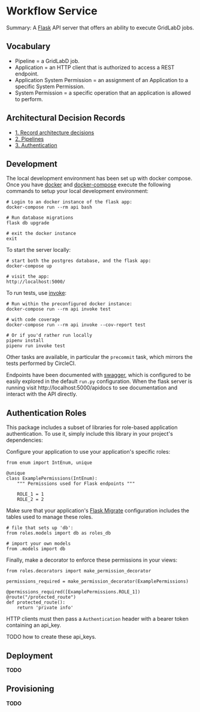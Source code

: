 # Workflow Service

Summary: A [Flask](https://flask.palletsprojects.com/en/1.1.x/) API server that offers an ability to execute GridLabD jobs. 

## Vocabulary

 * Pipeline = a GridLabD job.
 * Application = an HTTP client that is authorized to access a REST endpoint.
 * Application System Permission = an assignment of an Application to a specific System Permission.
 * System Permission = a specific operation that an application is allowed to perform.

## Architectural Decision Records

 * [1. Record architecture decisions](docs/adr/0001-record-architecture-decisions.md)
 * [2. Pipelines](docs/adr/0002-pipelines.md)
 * [3. Authentication](docs/adr/0003-authentication.md)

## Development

The local development environment has been set up with docker compose. Once you
have [docker](https://docs.docker.com/get-docker/) and [docker-compose](https://docs.docker.com/compose/install/) execute the following commands to setup your local development environment:

    # Login to an docker instance of the flask app:
    docker-compose run --rm api bash

    # Run database migrations
    flask db upgrade

    # exit the docker instance
    exit

To start the server locally:

    # start both the postgres database, and the flask app:
    docker-compose up

    # visit the app:
    http://localhost:5000/

To run tests, use [invoke](https://pyinvoke.org):

    # Run within the preconfigured docker instance:
    docker-compose run --rm api invoke test

    # with code coverage
    docker-compose run --rm api invoke --cov-report test

    # Or if you'd rather run locally
    pipenv install
    pipenv run invoke test

Other tasks are available, in particular the `precommit` task, which mirrors the
tests performed by CircleCI.

Endpoints have been documented with [swagger](https://swagger.io/blog/news/whats-new-in-openapi-3-0/), which is configured to be easily explored in the default `run.py` configuration. When the flask server is running visit http://localhost:5000/apidocs to see documentation and interact with the API directly.

## Authentication Roles

This package includes a subset of libraries for role-based application
authentication. To use it, simply include this library in your project's
dependencies:

Configure your application to use your application's specific roles:

    from enum import IntEnum, unique

    @unique
    class ExamplePermissions(IntEnum):
        """ Permissions used for Flask endpoints """

        ROLE_1 = 1
        ROLE_2 = 2

Make sure that your application's [Flask Migrate](https://flask-migrate.readthedocs.io/en/latest/) configuration includes the tables used to manage these roles.

    # file that sets up 'db':
    from roles.models import db as roles_db

    # import your own models
    from .models import db

Finally, make a decorator to enforce these permissions in your views:

    from roles.decorators import make_permission_decorator

    permissions_required = make_permission_decorator(ExamplePermissions)

    @permissions_required([ExamplePermissions.ROLE_1])
    @route("/protected_route")
    def protected_route():
        return 'private info'


HTTP clients must then pass a `Authentication` header with a bearer token
containing an api_key.

TODO how to create these api_keys.

## Deployment

**TODO**

## Provisioning

**TODO**
